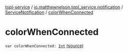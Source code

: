 [topl-service](../../index.md) / [io.matthewnelson.topl_service.notification](../index.md) / [ServiceNotification](index.md) / [colorWhenConnected](./color-when-connected.md)

# colorWhenConnected

`var colorWhenConnected: `[`Int`](https://kotlinlang.org/api/latest/jvm/stdlib/kotlin/-int/index.html) [(source)](https://github.com/05nelsonm/TorOnionProxyLibrary-Android/blob/master/topl-service/src/main/java/io/matthewnelson/topl_service/notification/ServiceNotification.kt#L115)